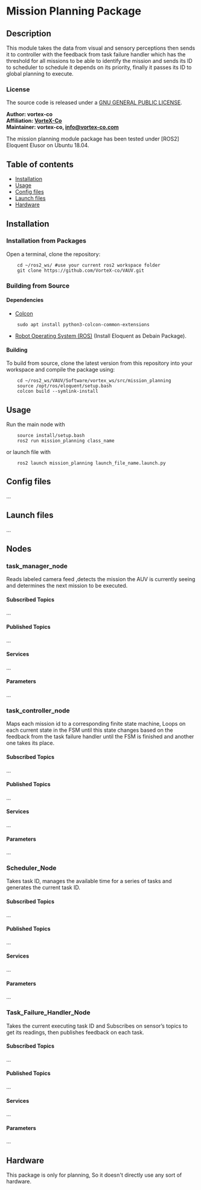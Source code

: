 # Mission Planning Package

## Description

This module takes the data from visual and sensory perceptions then sends it to controller with the feedback from task failure handler which has the threshold for all missions to be able to identify the mission and sends its ID to scheduler to schedule it depends on its priority, finally it passes its ID to global planning to execute.

### License

The source code is released under a [GNU GENERAL PUBLIC LICENSE](https://github.com/fatma-mohamed-98/VAUV/blob/master/LICENSE).

**Author: vortex-co<br />
Affiliation: [VorteX-Co](https://vortex-co.com/home)<br />
Maintainer: vortex-co, info@vortex-co.com**

The mission planning module package has been tested under [ROS2] Eloquent Elusor on Ubuntu 18.04.

## Table of contents
* [Installation](#Installation)
* [Usage](#Usage)
* [Config files](#Config-files)
* [Launch files](#Launch-files)
* [Hardware](#hardware)


## Installation
### Installation from Packages

Open a terminal, clone the repository:
~~~
	cd ~/ros2_ws/ #use your current ros2 workspace folder
	git clone https://github.com/VorteX-co/VAUV.git
~~~   

### Building from Source

#### Dependencies

- [Colcon](https://index.ros.org/doc/ros2/Tutorials/Colcon-Tutorial/)
~~~
	sudo apt install python3-colcon-common-extensions
~~~ 
- [Robot Operating System (ROS)](https://index.ros.org/doc/ros2/Installation/Eloquent/Linux-Install-Debians/) (Install Eloquent as Debain Package).

#### Building

To build from source, clone the latest version from this repository into your workspace and compile the package using:
~~~
	cd ~/ros2_ws/VAUV/Software/vortex_ws/src/mission_planning
	source /opt/ros/eloquent/setup.bash
	colcon build --symlink-install
~~~

## Usage

Run the main node with
~~~
	source install/setup.bash
	ros2 run mission_planning class_name
~~~
or launch file with
~~~
	ros2 launch mission_planning launch_file_name.launch.py
~~~

## Config files

...

## Launch files

...

## Nodes

### task_manager_node

Reads labeled camera feed ,detects the mission the AUV is currently seeing and determines the next mission to be executed.

#### Subscribed Topics

...

#### Published Topics

...

#### Services

...

#### Parameters

...

### task_controller_node

Maps each mission id to a corresponding finite state machine, Loops on each current state in the FSM until this state changes based on the feedback from the task failure handler until the FSM is finished and another one takes its place.

#### Subscribed Topics

...

#### Published Topics

...

#### Services

...

#### Parameters

...

### Scheduler_Node

Takes task ID, manages the available time for a series of tasks and generates the current task ID.


#### Subscribed Topics

...

#### Published Topics

...

#### Services

...

#### Parameters

...

### Task_Failure_Handler_Node

Takes the current executing task ID and Subscribes on sensor’s topics to get its readings, then publishes feedback on each task.

#### Subscribed Topics	

...

#### Published Topics
	
...

#### Services

...

#### Parameters

...

## Hardware

This package is only for planning, So it doesn't directly use any sort of hardware.
